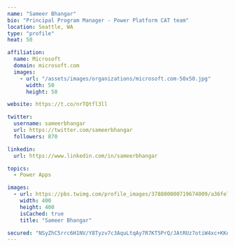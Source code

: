 ```yaml
---
name: "Sameer Bhangar"
bio: "Principal Program Manager - Power Platform CAT team"
location: Seattle, WA
type: "profile"
heat: 50

affiliation:
  name: Microsoft
  domain: microsoft.com
  images:
    - url: "/assets/images/organizations/microsoft.com-50x50.jpg"
      width: 50
      height: 50

website: https://t.co/nrTQtfl3ll

twitter:
  username: sameerbhangar
  url: https://twitter.com/sameerbhangar
  followers: 870

linkedin:
  url: https://www.linkedin.com/in/sameerbhangar

topics:
  - Power Apps

images:
  - url: https://pbs.twimg.com/profile_images/378800000719674009/a36fe7ddfab1778b76e5793772e43798_400x400.jpeg
    width: 400
    height: 400
    isCached: true
    title: "Sameer Bhangar"

secured: "NSyZhC5rrc6H1NV/Y8Tyzv7c3AquLtqAy7R7KT5PrQ/JAtRUz7otiW4xc+KKepYp3MzbEGcIg3614ZKp9bOv6mH9jNz0UUiyk6VflKKOT6THG72Rtx6yXZ08Ueb05pINoNncyDUpLnRiWMOfCqnUl92kWYY0wErjJP2qD9wBxxkC8eExGr9WQYy7jshyEyPAGFGAu0xjrY8zOttx82ZRgtzFxu+77Thc5gOgNh11fxMVKPdBehqs1XcGUVeyXK+Wgg4phg8niwwLLiq5yVtE05xZKVI73tDmFY0RQRmiHz7tf8xE/RabgHM1fvmzSS4zgEZ2kVSMJuBzfBkERySRqErswVdDB2Ak+F7RGgAqzp52cxtNC2ckDfY9+y6rkFkqT+56dCnd0PWHyCR4Gck/rw==;9GLWvWQzKc884CZkOS7gbA=="
---
```


